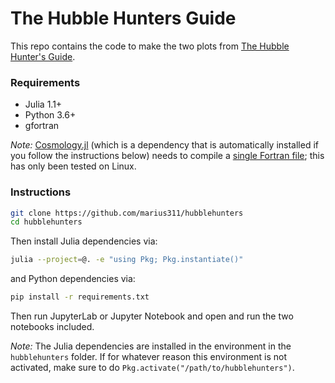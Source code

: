 # The Hubble Hunters Guide

This repo contains the code to make the two plots from [The Hubble Hunter's Guide](link-TBD). 

### Requirements

* Julia 1.1+
* Python 3.6+
* gfortran

*Note:* [Cosmology.jl](https://github.com/marius311/Cosmology.jl) (which is a dependency that is automatically installed if you follow the instructions below) needs to compile a [single Fortran file](https://github.com/marius311/Cosmology.jl/blob/ac971e7b3e6e87a538934020f9c880bea3ce53ad/deps/build.jl#L11); this has only been tested on Linux. 

### Instructions

```bash
git clone https://github.com/marius311/hubblehunters
cd hubblehunters
```
Then install Julia dependencies via:
```bash
julia --project=@. -e "using Pkg; Pkg.instantiate()"
```
and Python dependencies via:
```bash
pip install -r requirements.txt
```

Then run JupyterLab or Jupyter Notebook and open and run the two notebooks included. 

*Note:* The Julia dependencies are installed in the environment in the `hubblehunters` folder. If for whatever reason this environment is not activated, make sure to do `Pkg.activate("/path/to/hubblehunters")`.

